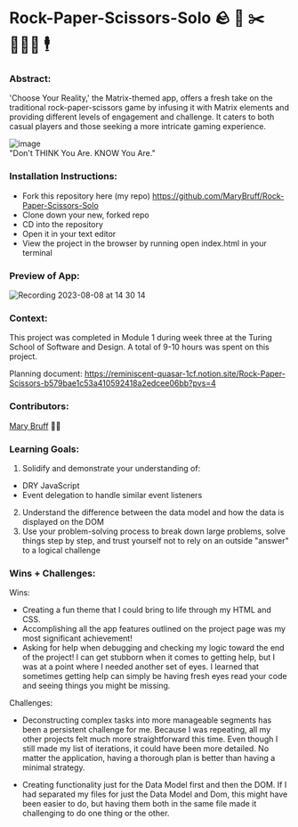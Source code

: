 # Rock-Paper-Scissors-Solo 🪨 📄 ✂️ 👨🏻‍💻 🕴️ 

### Abstract:
'Choose Your Reality,' the Matrix-themed app, offers a fresh take on the traditional rock-paper-scissors game by infusing it with Matrix elements and providing different levels of engagement and challenge. It caters to both casual players and those seeking a more intricate gaming experience.

![image](https://github.com/MaryBruff/Rock-Paper-Scissors-Solo/assets/128327004/3699df67-ae3b-45a2-b0ba-4c8ef92a88d5)  
"Don't THINK You Are. KNOW You Are."


### Installation Instructions:
- Fork this repository here (my repo) https://github.com/MaryBruff/Rock-Paper-Scissors-Solo
- Clone down your new, forked repo
- CD into the repository
- Open it in your text editor
- View the project in the browser by running open index.html in your terminal

### Preview of App:

![Recording 2023-08-08 at 14 30 14](https://github.com/MaryBruff/Rock-Paper-Scissors-Solo/assets/128327004/0345c98a-13fc-4cf9-ac78-a7174ce9b38b)


### Context:
This project was completed in Module 1 during week three at the Turing School of Software and Design. A total of 9-10 hours was spent on this project.

Planning document: https://reminiscent-quasar-1cf.notion.site/Rock-Paper-Scissors-b579bae1c53a410592418a2edcee06bb?pvs=4

### Contributors:
[Mary Bruff](https://github.com/MaryBruff)  🐇💊

### Learning Goals:
1. Solidify and demonstrate your understanding of:
  * DRY JavaScript
  * Event delegation to handle similar event listeners
2. Understand the difference between the data model and how the data is displayed on the DOM
3. Use your problem-solving process to break down large problems, solve things step by step, and trust yourself not to rely on an outside "answer" to a logical challenge
  
### Wins + Challenges:
Wins:
* Creating a fun theme that I could bring to life through my HTML and CSS.
* Accomplishing all the app features outlined on the project page was my most significant achievement!
* Asking for help when debugging and checking my logic toward the end of the project! I can get stubborn when it comes to getting help, but I was at a point where I needed another set of eyes. I learned that sometimes getting help can simply be having fresh eyes read your code and seeing things you might be missing. 

Challenges:
* Deconstructing complex tasks into more manageable segments has been a persistent challenge for me. Because I was repeating, all my other projects felt much more straightforward this time. Even though I still made my list of iterations, it could have been more detailed. No matter the application, having a thorough plan is better than having a minimal strategy. 

* Creating functionality just for the Data Model first and then the DOM. If I had separated my files for just the Data Model and Dom, this might have been easier to do, but having them both in the same file made it challenging to do one thing or the other. 
